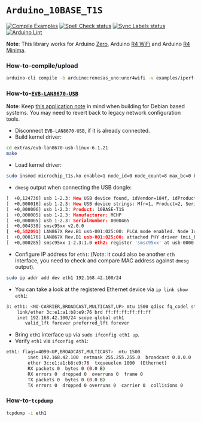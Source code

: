 `Arduino_10BASE_T1S`
====================
[![Compile Examples](https://github.com/bcmi-labs/Arduino_10BASE_T1S/workflows/Compile%20Examples/badge.svg)](https://github.com/bcmi-labs/Arduino_10BASE_T1S/actions?workflow=Compile+Examples)
[![Spell Check status](https://github.com/bcmi-labs/Arduino_10BASE_T1S/actions/workflows/spell-check-task.yml/badge.svg)](https://github.com/bcmi-labs/Arduino_10BASE_T1S/actions/workflows/spell-check-task.yml)
[![Sync Labels status](https://github.com/bcmi-labs/Arduino_10BASE_T1S/actions/workflows/sync-labels.yml/badge.svg)](https://github.com/bcmi-labs/Arduino_10BASE_T1S/actions/workflows/sync-labels.yml)
[![Arduino Lint](https://github.com/bcmi-labs/Arduino_10BASE_T1S/workflows/Arduino%20Lint/badge.svg)](https://github.com/bcmi-labs/Arduino_10BASE_T1S/actions?workflow=Arduino+Lint)

**Note**: This library works for Arduino [Zero](https://store.arduino.cc/products/arduino-zero), Arduino [R4 WiFi](https://store.arduino.cc/products/uno-r4-wifi) and Arduino [R4 Minima](https://store.arduino.cc/products/uno-r4-minima).

### How-to-compile/upload
```bash
arduino-cli compile -b arduino:renesas_uno:unor4wifi -v examples/iperf-client -u -p /dev/ttyACM0
```

### How-to-[`EVB-LAN8670-USB`](https://www.microchip.com/en-us/development-tool/EV08L38A)
**Note**: Keep [this application note](https://microchip.my.site.com/s/article/EVB-LAN8670-USB-Enablement-for-Debian-Ubuntu-Raspbian) in mind when building for Debian based systems. You may need to revert back to legacy network configuration tools.

* Disconnect `EVB-LAN8670-USB`, if it is already connected.
* Build kernel driver:
```bash
cd extras/evb-lan8670-usb-linux-6.1.21
make
```
* Load kernel driver:
```bash
sudo insmod microchip_t1s.ko enable=1 node_id=0 node_count=8 max_bc=0 burst_timer=128 to_timer=32
```
* `dmesg` output when connecting the USB dongle:
```bash
[  +0,124736] usb 1-2.3: New USB device found, idVendor=184f, idProduct=0051, bcdDevice= 2.00
[  +0,000016] usb 1-2.3: New USB device strings: Mfr=1, Product=2, SerialNumber=3
[  +0,000006] usb 1-2.3: Product: 10BASE-T1S
[  +0,000005] usb 1-2.3: Manufacturer: MCHP
[  +0,000005] usb 1-2.3: SerialNumber: 0000465
[  +0,004338] smsc95xx v2.0.0
[  +0,582091] LAN867X Rev.B1 usb-001:025:00: PLCA mode enabled. Node Id: 0, Node Count: 8, Max BC: 0, Burst Timer: 128, TO Timer: 32
[  +0,000176] LAN867X Rev.B1 usb-001:025:00: attached PHY driver (mii_bus:phy_addr=usb-001:025:00, irq=190)
[  +0,000285] smsc95xx 1-2.3:1.0 eth2: register 'smsc95xx' at usb-0000:00:14.0-2.3, smsc95xx USB 2.0 Ethernet, 00:1e:c0:d1:b9:4b
```
* Configure IP address for `eth1`: (*Note*: it could also be another `eth` interface, you need to check and compare MAC address against `dmesg` output). 
```bash
sudo ip addr add dev eth1 192.168.42.100/24
```
* You can take a look at the registered Ethernet device via `ip link show eth1`:
```bash
3: eth1: <NO-CARRIER,BROADCAST,MULTICAST,UP> mtu 1500 qdisc fq_codel state DOWN group default qlen 1000
    link/ether 3c:e1:a1:b8:e9:76 brd ff:ff:ff:ff:ff:ff
    inet 192.168.42.100/24 scope global eth1
       valid_lft forever preferred_lft forever
```
* Bring `eth1` interface up via `sudo ifconfig eth1 up`.
* Verify `eth1` via `ifconfig eth1`:
```bash
eth1: flags=4099<UP,BROADCAST,MULTICAST>  mtu 1500
        inet 192.168.42.100  netmask 255.255.255.0  broadcast 0.0.0.0
        ether 3c:e1:a1:b8:e9:76  txqueuelen 1000  (Ethernet)
        RX packets 0  bytes 0 (0.0 B)
        RX errors 0  dropped 0  overruns 0  frame 0
        TX packets 0  bytes 0 (0.0 B)
        TX errors 0  dropped 0 overruns 0  carrier 0  collisions 0
```

### How-to-`tcpdump`
```bash
tcpdump -i eth1
```
